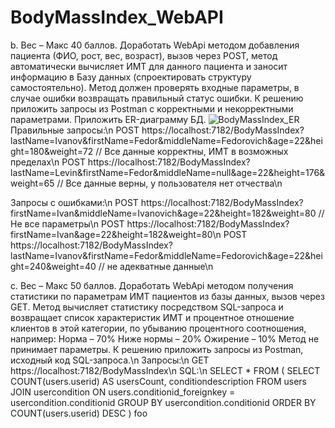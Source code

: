# BodyMassIndex_WebAPI
b. Вес – Макс 40 баллов. Доработать WebApi методом добавления пациента (ФИО, рост, вес, возраст), вызов через POST, метод автоматически вычисляет ИМТ для данного пациента и заносит информацию в Базу данных (спроектировать структуру самостоятельно). Метод должен проверять входные параметры, в случае ошибки возвращать правильный статус ошибки. К решению приложить запросы из Postman с корректными и некорректными параметрами. Приложить ER-диаграмму БД.
![BodyMassIndex_ER](https://user-images.githubusercontent.com/107881836/234621037-90e71c72-fcdd-469b-b1e7-62662923f767.jpg)
Правильные запросы:\n
POST https://localhost:7182/BodyMassIndex?lastName=Ivanov&firstName=Fedor&middleName=Fedorovich&age=22&height=180&weight=72 // Все данные корректны, ИМТ в возможных пределах\n
POST https://localhost:7182/BodyMassIndex?lastName=Levin&firstName=Fedor&middleName=null&age=22&height=176&weight=65 // Все данные верны, у пользователя нет отчества\n

Запросы с ошибками:\n
POST https://localhost:7182/BodyMassIndex?firstName=Ivan&middleName=Ivanovich&age=22&height=182&weight=80 // Не все параметры\n
POST https://localhost:7182/BodyMassIndex?firstName=Ivan&age=22&height=182&weight=80\n
POST https://localhost:7182/BodyMassIndex?lastName=Ivanov&firstName=Fedor&middleName=Fedorovich&age=22&height=240&weight=40 // не адекватные данные\n

c. Вес – Макс 50 баллов. Доработать WebApi методом получения статистики по параметрам ИМТ пациентов из базы данных, вызов через GET. Метод вычисляет статистику посредством SQL-запроса и возвращает список характеристик ИМТ и процентное отношение клиентов в этой категории, по убыванию процентного соотношения, например: Норма – 70% Ниже нормы – 20% Ожирение – 10% Метод не принимает параметры. К решению приложить запросы из Postman, исходный код SQL-запроса.\n
Запросы:\n
GET https://localhost:7182/BodyMassIndex\n
SQL:\n
SELECT * FROM (
    SELECT COUNT(users.userid) AS usersCount, conditiondescription FROM users
    JOIN usercondition ON users.conditionid_foreignkey = usercondition.conditionid
    GROUP BY usercondition.conditionid ORDER BY COUNT(users.userid) DESC
) foo
